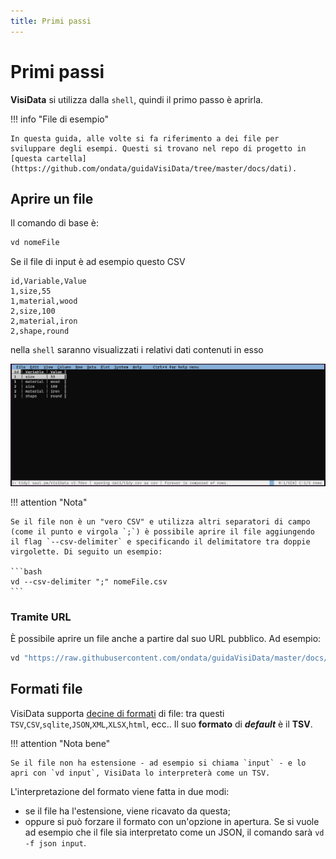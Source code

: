 ```yaml
---
title: Primi passi
---
```


# Primi passi

**VisiData** si utilizza dalla `shell`, quindi il primo passo è aprirla.

!!! info "File di esempio"

    In questa guida, alle volte si fa riferimento a dei file per sviluppare degli esempi. Questi si trovano nel repo di progetto in [questa cartella](https://github.com/ondata/guidaVisiData/tree/master/docs/dati).

## Aprire un file

Il comando di base è:

```bash
vd nomeFile
```

Se il file di input è ad esempio questo CSV

```
id,Variable,Value
1,size,55
1,material,wood
2,size,100
2,material,iron
2,shape,round
```

nella `shell` saranno visualizzati i relativi dati contenuti in esso

![](imgs/primiPassi_01.png)

!!! attention "Nota"

    Se il file non è un "vero CSV" e utilizza altri separatori di campo (come il punto e virgola `;`) è possibile aprire il file aggiungendo il flag `--csv-delimiter` e specificando il delimitatore tra doppie virgolette. Di seguito un esempio:

    ```bash
    vd --csv-delimiter ";" nomeFile.csv
    ```

### Tramite URL

È possibile aprire un file anche a partire dal suo URL pubblico. Ad esempio:

```bash
vd "https://raw.githubusercontent.com/ondata/guidaVisiData/master/docs/dati/inputFileOne.csv"
```

## Formati file

VisiData supporta [decine di formati](formati.md) di file: tra questi `TSV`,`CSV`,`sqlite`,`JSON`,`XML`,`XLSX`,`html`, ecc.. Il suo **formato** di ***default*** è il **TSV**.

!!! attention "Nota bene"

    Se il file non ha estensione - ad esempio si chiama `input` - e lo apri con `vd input`, VisiData lo interpreterà come un TSV.


L'interpretazione del formato viene fatta in due modi:

- se il file ha l'estensione, viene ricavato da questa;
- oppure si può forzare il formato con un'opzione in apertura. Se si vuole ad esempio che il file sia interpretato come un JSON, il comando sarà `vd -f json input`.

